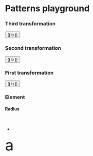 # Patterns playground

<f-card background border="var(--lightgray)">

### Third transformation

<button :style="{ margin: '2px', background: i == get('type1',0) ? 'var(--lightgray)' : ''}" v-for="(b,i) in [
  'None',
  'Translate',
  'Rotate',
  'Scale',
  'Reflect X',
  'Reflect Y',
  'Rect grid',
  'Brick grid',
  'Hex grid',
  'Circle grid 1',
  'Circle grid 2'
]" v-on:click="() => set('type1', i)">
{{ b }}
</button>

<p />

<f-slider v-if="[6,7,8].indexOf(get('type1',0)) !== -1" title="Grid step" value="1" from="0" to="2" set="step1" step="0.01" />

<div v-if="get('type1',0) == 1">

  <f-slider title="X offset" from="0" to="2" set="x1" step="0.01" />
  <f-slider title="Y offset" from="0" to="2" set="y1" step="0.01" />  

</div>

<f-slider v-if="get('type1',0) == 2" title="Rotation" set="rotation1" step="0.01" />

<f-slider v-if="get('type1',0) == 3" title="Scale" set="scale1" value="1" from="0.1" to="4" step="0.01" />

<div v-if="[9,10].indexOf(get('type1',0)) !== -1">
  <f-slider title="Circluar grid count" value="6" from="2" to="32" set="c1" integer />
  <f-slider title="Circular grid radius" value="1" from="0" to="2" set="r1" step="0.01" />
</div>

<f-card  background="hsla(0,0%,50%,0.1)" border="var(--lightgray)">

### Second transformation

<button :style="{ margin: '2px', background: i == get('type2',0) ? 'var(--lightgray)' : ''}" v-for="(b,i) in [
  'None',
  'Translate',
  'Rotate',
  'Scale',
  'Reflect X',
  'Reflect Y',
  'Rect grid',
  'Brick grid',
  'Hex grid',
  'Circle grid 1',
  'Circle grid 2'
]" v-on:click="() => set('type2', i)">
{{ b }}
</button>

<p />

<f-slider v-if="[6,7,8].indexOf(get('type2',0)) !== -1" title="Grid step" value="1" from="0" to="2" set="step2" step="0.01" />

<div v-if="get('type2',0) == 1">

  <f-slider title="X offset" from="0" to="2" set="x2" step="0.01" />
  <f-slider title="Y offset" from="0" to="2" set="y2" step="0.01" />  

</div>

<f-slider v-if="get('type2',0) == 2" title="Rotation" set="rotation2" step="0.01" />

<f-slider v-if="get('type2',0) == 3" title="Scale" set="scale2" value="1" from="0.1" to="4" step="0.01" />

<div v-if="[9,10].indexOf(get('type2',0)) !== -1">
  <f-slider title="Circluar grid count" value="6" from="2" to="32" set="c2" integer />
  <f-slider title="Circular grid radius" value="1" from="0" to="2" set="r2" step="0.01" />
</div>

<f-card  background="hsla(0,0%,50%,0.1)" border="var(--lightgray)">

### First transformation

<button :style="{ margin: '2px', background: i == get('type3',0) ? 'var(--lightgray)' : ''}" v-for="(b,i) in [
  'None',
  'Translate',
  'Rotate',
  'Scale',
  'Reflect X',
  'Reflect Y',
  'Rect grid',
  'Brick grid',
  'Hex grid',
  'Circle grid 1',
  'Circle grid 2'
]" v-on:click="() => set('type3', i)">
{{ b }}
</button>

<p />

<f-slider v-if="[6,7,8].indexOf(get('type3',0)) !== -1" title="Grid step" value="1" from="0" to="2" set="step3" step="0.01" />

<div v-if="get('type3',0) == 1">

  <f-slider title="X offset" from="0" to="2" set="x3" step="0.01" />
  <f-slider title="Y offset" from="0" to="2" set="y3" step="0.01" />  

</div>

<f-slider v-if="get('type3',0) == 2" title="Rotation" set="rotation3" step="0.01" />

<f-slider v-if="get('type3',0) == 3" title="Scale" set="scale3" value="1" from="0.1" to="4" step="0.01" />

<div v-if="[9,10].indexOf(get('type3',0)) !== -1">
  <f-slider title="Circluar grid count" value="6" from="2" to="32" set="c3" integer />
  <f-slider title="Circular grid radius" value="1" from="0" to="2" set="r3" step="0.01" />
</div>


<f-card background="hsla(0,0%,50%,0.1)" border="var(--lightgray)">

### Element

<f-buttons :buttons="['Box','Circle','Letter']" set="el" />

<div v-if="get('el') !== 2">

#### Radius

<f-slider value="0.25" from="0.1" to="1" set="r" />

</div>

&nbsp;

</f-card>

</f-card>

</f-card>

</f-card>

-

<f-scene grid width="400" height="400">
  	<component :is="['f-group','f-group','f-group','f-group','f-mirror-x','f-mirror-y', 'f-grid-pattern','f-brick-pattern','f-hex-pattern','f-circle-pattern','f-spin-pattern'][get('type1',0)]"
    :step="get('step1',0)"
    :r="[4,5].indexOf(get('type1',0)) !== -1 ? 4 : get('r1',0)"
    :count="get('c1',6)"
    :position="[get('x1',0),get('y1',0)]"
    :rotation="get('rotation1',0)"
    :scale="get('scale1',1)"
   	>
  	<component :is="['f-group','f-group','f-group','f-group','f-mirror-x','f-mirror-y', 'f-grid-pattern','f-brick-pattern','f-hex-pattern','f-circle-pattern','f-spin-pattern'][get('type2',0)]"
    :step="get('step2',0)"
    :r="[4,5].indexOf(get('type2',0)) !== -1 ? 4 : get('r2',0)"
    :count="get('c2',6)"
    :position="[get('x2',0),get('y2',0)]"
    :rotation="get('rotation2',0)"
    :scale="get('scale2',1)"
   	>
    <component :is="['f-group','f-group','f-group','f-group','f-mirror-x','f-mirror-y', 'f-grid-pattern','f-brick-pattern','f-hex-pattern','f-circle-pattern','f-spin-pattern'][get('type3',0)]"
    :step="get('step3',0)"
    :r="[4,5].indexOf(get('type3',0)) !== -1 ? 4 : get('r3',0)"
    :count="get('c3',6)"
    :position="[get('x3',0),get('y3',0)]"
    :rotation="get('rotation3',0)"
    :scale="get('scale3',1)"
   	>
			<component :is="['f-box','f-circle','f-text'][get('el',0)]" style="font-size: 50px" :r="get('r',0.25)">a</component>
    </component>
    </component>
</f-scene>